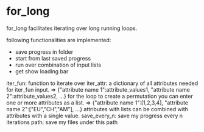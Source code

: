 # for_long

for_long facilitates iterating over long running loops.

following functionalities are implemented:
- save progress in folder
- start from last saved progress
- run over combination of input lists
- get show loading bar

iter_fun:       function to iterate over
iter_attr:      a dictionary of all attributes needed for iter_fun input.
                => {"attribute name 1":attribute_values1, "attribute name 2":attribute_values2, ...}
                for the loop to create a permutation you can enter one or more attributes as a list.
                => {"attribute name 1":[1,2,3,4], "attribute name 2":["EU","CH","AM"], ...}
                attributes with lists can be combined with attributes with a single value.
save_every_n:   save my progress every n iterations
path:           save my files under this path
